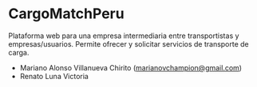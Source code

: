 # CargoMatchPeru
Plataforma web para una empresa intermediaria entre transportistas y empresas/usuarios.
Permite ofrecer y solicitar servicios de transporte de carga.
- Mariano Alonso Villanueva Chirito (marianovchampion@gmail.com)
- Renato Luna Victoria
